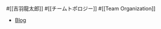 #[[吉羽龍太郎]] #[[チームトポロジー]] #[[Team Organization]]

- [Blog](https://www.ryuzee.com/contents/blog/14566)